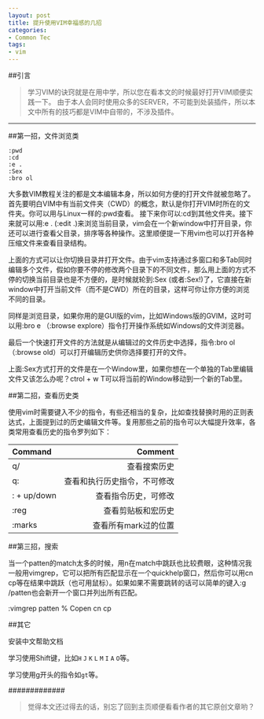 ```yaml
---
layout: post
title: 提升使用VIM幸福感的几招
categories:
- Common Tec
tags:
- vim
---
```




##引言

> 学习VIM的诀窍就是在用中学，所以您在看本文的时候最好打开VIM顺便实践一下。
由于本人会同时使用众多的SERVER，不可能到处装插件，所以本文中所有的技巧都是VIM中自带的，不涉及插件。

--------


##第一招，文件浏览类


```
:pwd
:cd
:e .
:Sex
:bro ol
```

大多数VIM教程关注的都是文本编辑本身，所以如何方便的打开文件就被忽略了。
首先要明白VIM中有当前文件夹（CWD）的概念，默认是你打开VIM时所在的文件夹。你可以用与Linux一样的:pwd查看。
接下来你可以:cd到其他文件夹。接下来就可以用:e . (:edit .)来浏览当前目录，vim会在一个新window中打开目录，你还可以进行查看父目录，排序等各种操作。这里顺便提一下用vim也可以打开各种压缩文件来查看目录结构。

上面的方式可以让你切换目录并打开文件。由于vim支持通过多窗口和多Tab同时编辑多个文件，假如你要不停的修改两个目录下的不同文件，那么用上面的方式不停的切换当前目录也是不方便的，是时候就轮到:Sex (或者:Sex!)了，它直接在新window中打开当前文件（而不是CWD）所在的目录，这样可你让你方便的浏览不同的目录。

同样是浏览目录，如果你用的是GUI版的vim，比如Windows版的GVIM，这时可以用:bro e （:browse explore）指令打开操作系统如Windows的文件浏览器。

最后一个快速打开文件的方法就是从编辑过的文件历史中选择，指令:bro ol（:browse old）可以打开编辑历史供你选择要打开的文件。

上面:Sex方式打开的文件是在一个Window里，如果你想在一个单独的Tab里编辑文件又该怎么办呢？ctrol + w T可以将当前的Window移动到一个新的Tab里。


##第二招，查看历史类

使用vim时需要键入不少的指令，有些还相当的复杂，比如查找替换时用的正则表达式，上面提到过的历史编辑文件等。复用那些之前的指令可以大幅提升效率，各类常用查看历史的指令罗列如下：

Command     | Comment     
:-----------|------------:
 q/       |   查看搜索历史
q:      |      查看和执行历史指令，不可修改
: + up/down  |查看指令历史，可修改       
:reg        |       查看剪贴板和宏历史
:marks      |      查看所有mark过的位置


##第三招，搜索



当一个patten的match太多的时候，用n在match中跳跃也比较费眼，这种情况我一般用vimgrep，它可以把所有匹配显示在一个quickhelp窗口，然后你可以用cn cp等在结果中跳跃（也可用鼠标）。如果如果不需要跳转的话可以简单的键入:g /patten也会新开一个窗口并列出所有匹配。

:vimgrep patten %
Copen cn cp

##其它

安装中文帮助文档

学习使用Shift键，比如`H` `J` `K` `L` `M` `I` `A` `O`等。

学习使用g开头的指令如`gt`等。

#############

> 觉得本文还过得去的话，别忘了回到主页顺便看看作者的其它原创文章哟？